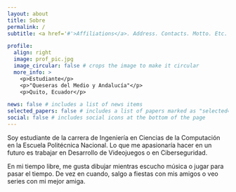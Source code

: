 ```yaml
---
layout: about
title: Sobre
permalink: /
subtitle: <a href='#'>Affiliations</a>. Address. Contacts. Motto. Etc.

profile:
  align: right
  image: prof_pic.jpg
  image_circular: false # crops the image to make it circular
  more_info: >
    <p>Estudiante</p>
    <p>"Queseras del Medio y Andalucía"</p>
    <p>Quito, Ecuador</p>

news: false # includes a list of news items
selected_papers: false # includes a list of papers marked as "selected={true}"
social: false # includes social icons at the bottom of the page
---
```


Soy estudiante de la carrera de Ingeniería en Ciencias de la Computación en la Escuela Politécnica Nacional. Lo que me apasionaría hacer en un futuro es trabajar en Desarrollo de Videojuegos o en Ciberseguridad.

En mi tiempo libre, me gusta dibujar mientras escucho música o jugar para pasar el tiempo. De vez en cuando, salgo a fiestas con mis amigos o veo series con mi mejor amiga.